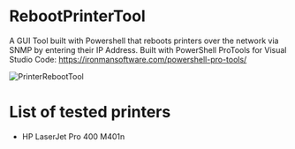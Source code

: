 # RebootPrinterTool

A GUI Tool built with Powershell that reboots printers over the network via SNMP by entering their IP Address.
Built with PowerShell ProTools for Visual Studio Code: https://ironmansoftware.com/powershell-pro-tools/

![PrinterRebootTool](https://user-images.githubusercontent.com/2913985/192122448-4e34336b-e21b-43ac-89c5-455d611f9afc.gif)

# List of tested printers
- HP LaserJet Pro 400 M401n
